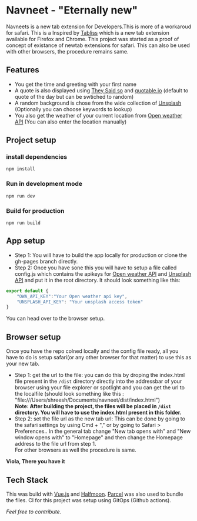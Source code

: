 # Navneet - "Eternally new"
Navneets is a new tab extension for Developers.This is more of a workaroud for safari. This is a Inspired by [Tabliss](https://tabliss.io) which is a new tab extension available for Firefox and Chrome. This project was started as a proof of concept of existance of newtab extensions for safari. This can also be used with other browsers, the procedure remains same.

## Features
 - You get the time and greeting with your first name
 - A quote is also displayed using [They Said so](https://quotes.rest) and [quotable.io](https://quotable.io) (default to quote of the day but can be swtiched to random)
 - A random background is chose from the wide collection of [Unsplash](https://unsplash.com) (Optionally you can choose keywords to lookup)
 - You also get the weather of your current location from [Open weather API](https://openweathermap.org/api) (You can also  enter the location manually)

## Project setup

### install dependencies
```
npm install
```
### Run in development mode
```
npm run dev
```
### Build for production
```
npm run build
```

## App setup
 - Step 1: You will have to build the app locally for production or clone the gh-pages branch directly.
 - Step 2: Once you have sone this you will have to setup a file called config.js which contains the apikeys for [Open weather API](https://openweathermap.org/api) and [Unsplash API](https://api.unsplash.com/) and put it in the root directory.
It should look something like this:
```JavaScript
export default {
    "OWA_API_KEY":"Your Open weather api key",
    "UNSPLASH_API_KEY": "Your unsplash access token"
}
```

You can head over to the browser setup.

## Browser setup
Once you have the repo colned locally and the config file ready, all you have to do is setup safari(or any other browser for that matter) to use this as your new tab. 
 - Step 1: get the url to the file:
    you can do this by droping the index.html file present in the `/dist` directory directly into the addressbar of your browser using your file explorer or spotlight and you can get the url to the localfile (should look something like this : "file:///Users/shreesh/Documents/navneet/dist/index.html")<br>
__Note: After building the project, the files will be placed in `/dist` directory. You will have to use the index.html present in this folder.__
 - Step 2: set the file url as the new tab url:
    This can be done by going to the safari settings by using Cmd + "," or by going to Safari > Preferences..
    In the general tab change "New tab opens with" and "New window opens with" to "Homepage" and then change the Homepage address to the file url from step 1.<br>
    For other browsers as well the procedure is same.

__Viola, There you have it__

## Tech Stack
This was build with [Vue.js](https://vuejs.org) and [Halfmoon](https://gethalfmoon.com). [Parcel](https://parceljs.org/) was also used to bundle the files. CI for this project was setup using GitOps (Github actions).


_Feel free to contribute._